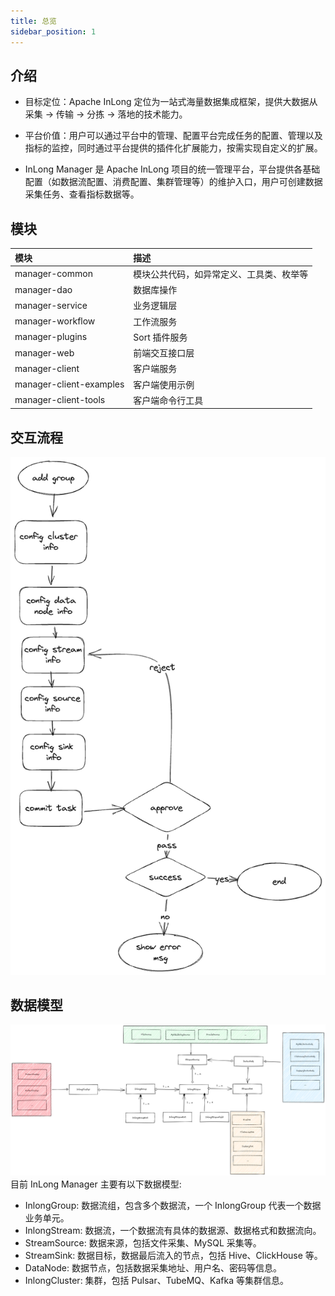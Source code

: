 ```yaml
---
title: 总览
sidebar_position: 1
---
```


## 介绍

- 目标定位：Apache InLong 定位为一站式海量数据集成框架，提供大数据从采集 -> 传输 -> 分拣 -> 落地的技术能力。

- 平台价值：用户可以通过平台中的管理、配置平台完成任务的配置、管理以及指标的监控，同时通过平台提供的插件化扩展能力，按需实现自定义的扩展。

- InLong Manager 是 Apache InLong 项目的统一管理平台，平台提供各基础配置（如数据流配置、消费配置、集群管理等）的维护入口，用户可创建数据采集任务、查看指标数据等。 


## 模块

| 模块 | 描述                   |
| :-----|:---------------------|
| manager-common | 模块公共代码，如异常定义、工具类、枚举等 |
| manager-dao | 数据库操作                |
| manager-service | 业务逻辑层                |
| manager-workflow | 工作流服务                |
| manager-plugins | Sort 插件服务            |
| manager-web | 前端交互接口层              |
| manager-client | 客户端服务                |
| manager-client-examples | 客户端使用示例              |
| manager-client-tools | 客户端命令行工具             |

## 交互流程
![](img/interaction.png)

## 数据模型
![](img/data_model.png)
目前 InLong Manager 主要有以下数据模型:
- InlongGroup: 数据流组，包含多个数据流，一个 InlongGroup 代表一个数据业务单元。
- InlongStream: 数据流，一个数据流有具体的数据源、数据格式和数据流向。
- StreamSource: 数据来源，包括文件采集、MySQL 采集等。
- StreamSink: 数据目标，数据最后流入的节点，包括 Hive、ClickHouse 等。
- DataNode: 数据节点，包括数据采集地址、用户名、密码等信息。
- InlongCluster: 集群，包括 Pulsar、TubeMQ、Kafka 等集群信息。
